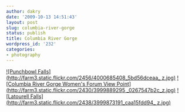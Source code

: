 ```yaml
---
author: dakry
date: '2009-10-13 14:51:43'
layout: post
slug: columbia-river-gorge
status: publish
title: Columbia River Gorge
wordpress_id: '232'
categories:
- photography
---
```


[![Punchbowl Falls](http://farm3.static.flickr.com/2456/4000685408_5bd56dceaa_
z.jpg)](http://www.flickr.com/photos/zacharyz/4000685408/) [![Columbia River
Gorge Women's Forum View Point](http://farm3.static.flickr.com/2430/3999889295
_0267547b2c_z.jpg)](http://www.flickr.com/photos/zacharyz/3999889295/)
[![Latourell Falls](http://farm3.static.flickr.com/2438/3999873191_caa15fdd94_
z.jpg)](http://www.flickr.com/photos/zacharyz/3999873191/)

